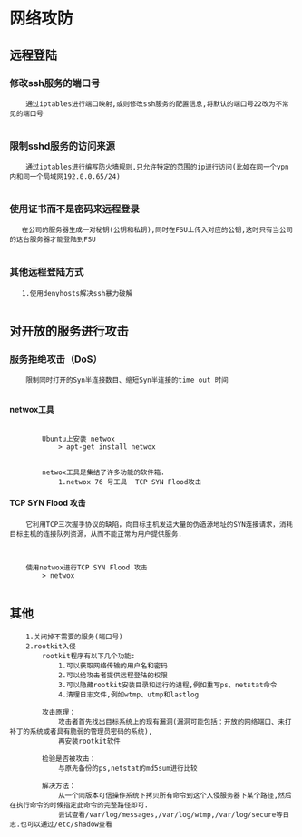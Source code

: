 # 网络攻防

##  远程登陆


### 修改ssh服务的端口号

``` shell
    通过iptables进行端口映射,或则修改ssh服务的配置信息,将默认的端口号22改为不常见的端口号
			
```

### 限制sshd服务的访问来源

``` shell
    通过iptables进行编写防火墙规则,只允许特定的范围的ip进行访问(比如在同一个vpn内和同一个局域网192.0.0.65/24)
			
```

### 使用证书而不是密码来远程登录

``` shell
   在公司的服务器生成一对秘钥(公钥和私钥),同时在FSU上传入对应的公钥,这时只有当公司的这台服务器才能登陆到FSU
			
```

### 其他远程登陆方式

``` shell
   1.使用denyhosts解决ssh暴力破解
			
```

## 对开放的服务进行攻击

### 服务拒绝攻击（DoS）

``` shell
    限制同时打开的Syn半连接数目、缩短Syn半连接的time out 时间
			
```

#### netwox工具

``` shell

        Ubuntu上安装 netwox
            > apt-get install netwox
            
        
		netwox工具是集结了许多功能的软件箱.
			1.netwox 76 号工具  TCP SYN Flood攻击
```

#### TCP SYN Flood 攻击

``` shell
    它利用TCP三次握手协议的缺陷，向目标主机发送大量的伪造源地址的SYN连接请求，消耗目标主机的连接队列资源，从而不能正常为用户提供服务.
    

        
    使用netwox进行TCP SYN Flood 攻击
        > netwox 
			
```

## 其他

``` shell
    1.关闭掉不需要的服务(端口号)
    2.rootkit入侵
        rootkit程序有以下几个功能:
            1.可以获取网络传输的用户名和密码
            2.可以给攻击者提供远程登陆的权限
            3.可以隐藏rootkit安装目录和运行的进程,例如重写ps、netstat命令
            4.清理日志文件,例如wtmp、utmp和lastlog
        
        攻击原理：
            攻击者首先找出目标系统上的现有漏洞(漏洞可能包括：开放的网络端口、未打补丁的系统或者具有脆弱的管理员密码的系统),
            再安装rootkit软件
            
        检验是否被攻击：
            与原先备份的ps,netstat的md5sum进行比较
            
        解决方法：
            从一个同版本可信操作系统下拷贝所有命令到这个入侵服务器下某个路径,然后在执行命令的时候指定此命令的完整路径即可.
            尝试查看/var/log/messages,/var/log/wtmp,/var/log/secure等日志.也可以通过/etc/shadow查看
			
```
